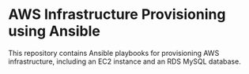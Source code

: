 # AWS Infrastructure Provisioning using Ansible

This repository contains Ansible playbooks for provisioning AWS infrastructure, including an EC2 instance and an RDS MySQL database.
